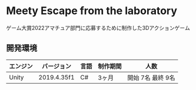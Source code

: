 # Meety Escape from the laboratory
ゲーム大賞2022アマチュア部門に応募するために制作した3Dアクションゲーム
## 開発環境

| エンジン | バージョン  | 言語 | 制作期間 | 人数 |
| ---------- | ----------- | ----------- | ----------- | ----------- |
| Unity      | 2019.4.35f1 | C# | 3ヶ月 | 開始 7名 最終 9名 |
